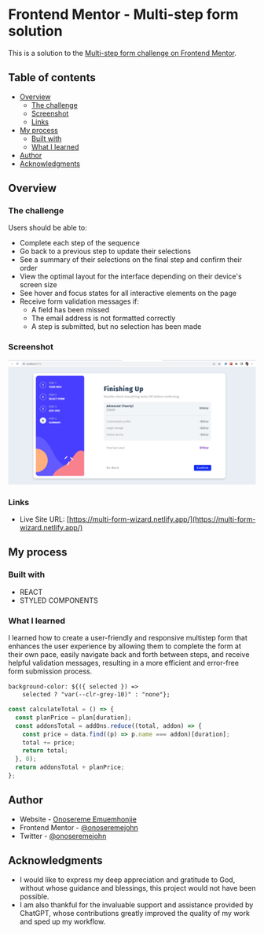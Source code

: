 # Frontend Mentor - Multi-step form solution

This is a solution to the [Multi-step form challenge on Frontend Mentor](https://www.frontendmentor.io/challenges/multistep-form-YVAnSdqQBJ).

## Table of contents

- [Overview](#overview)
  - [The challenge](#the-challenge)
  - [Screenshot](#screenshot)
  - [Links](#links)
- [My process](#my-process)
  - [Built with](#built-with)
  - [What I learned](#what-i-learned)
- [Author](#author)
- [Acknowledgments](#acknowledgments)

## Overview

### The challenge

Users should be able to:

- Complete each step of the sequence
- Go back to a previous step to update their selections
- See a summary of their selections on the final step and confirm their order
- View the optimal layout for the interface depending on their device's screen size
- See hover and focus states for all interactive elements on the page
- Receive form validation messages if:
  - A field has been missed
  - The email address is not formatted correctly
  - A step is submitted, but no selection has been made

### Screenshot

![screenshot](./public/screenshot.png)

### Links

- Live Site URL: [https://multi-form-wizard.netlify.app/](https://multi-form-wizard.netlify.app/)

## My process

### Built with

- REACT
- STYLED COMPONENTS

### What I learned

I learned how to create a user-friendly and responsive multistep form that enhances the user experience by allowing them to complete the form at their own pace, easily navigate back and forth between steps, and receive helpful validation messages, resulting in a more efficient and error-free form submission process.

```styled-components CSS
background-color: ${({ selected }) =>
    selected ? "var(--clr-grey-10)" : "none"};
```

```js
const calculateTotal = () => {
  const planPrice = plan[duration];
  const addonsTotal = addOns.reduce((total, addon) => {
    const price = data.find((p) => p.name === addon)[duration];
    total += price;
    return total;
  }, 0);
  return addonsTotal + planPrice;
};
```

## Author

- Website - [Onosereme Emuemhonjie](https://onosereme.netlify.app)
- Frontend Mentor - [@onoseremejohn](https://www.frontendmentor.io/profile/onoseremejohn)
- Twitter - [@onoseremejohn](https://www.twitter.com/onoseremejohn)

## Acknowledgments

- I would like to express my deep appreciation and gratitude to God, without whose guidance and blessings, this project would not have been possible.
- I am also thankful for the invaluable support and assistance provided by ChatGPT, whose contributions greatly improved the quality of my work and sped up my workflow.
